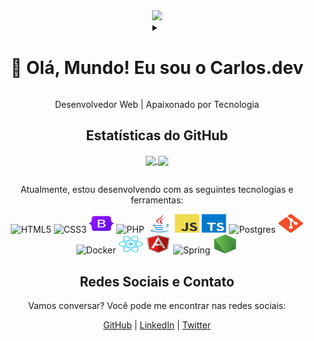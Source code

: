 <!-- Visitantes -->
<div align="center">
  <img src="https://komarev.com/ghpvc/?username=carloeira&style=for-the-badge">
</div>

<!-- Início da apresentação -->
<details align="center">
  <summary><h1>👋 Olá, Mundo! Eu sou o Carlos.dev</h1></summary>
  <p align="center">
    <img src="https://media.giphy.com/media/rhZr8u3cvxe0ksf1ej/giphy.gif" alt="Hello, World!" width="200">
  </p>
</details>

<div align="center">
  <p>Desenvolvedor Web | Apaixonado por Tecnologia</p>
</div>

<!-- Estatísticas do GitHub -->
<div align="center">
  <h2>Estatísticas do GitHub</h2>
  <a href="https://github.com/carloeira/github-readme-stats">
    <img height=200 align="center" src="https://github-readme-stats.vercel.app/api?username=carloeira&show_icons=true&theme=transparent" />
  </a>
  <a href="https://github.com/carloeira/convoychat">
    <img height=200 align="center" src="https://github-readme-stats.vercel.app/api/top-langs?username=carloeira&layout=compact&langs_count=8&card_width=320&theme=transparent" />
  </a>  
</div>

<!-- Tecnologias e Ferramentas -->
<div align="center">
  <h2></h2>
  <p>Atualmente, estou desenvolvendo com as seguintes tecnologias e ferramentas:</p>
  <p>
    <img src="https://devicons.railway.app/i/html5.svg" height="30" width="40" alt="HTML5">
    <img src="https://devicons.railway.app/i/css3.svg" height="30" width="40" alt="CSS3">
    <img src="https://raw.githubusercontent.com/devicons/devicon/master/icons/bootstrap/bootstrap-original.svg" height="30" width="40" alt="Bootstrap">
    <img src="https://devicons.railway.app/i/php.svg" height="30" width="40" alt="PHP">
    <img src="https://raw.githubusercontent.com/devicons/devicon/master/icons/java/java-original.svg" height="30" width="40" alt="Java">
    <img src="https://raw.githubusercontent.com/devicons/devicon/master/icons/javascript/javascript-original.svg" height="30" width="40" alt="JavaScript">
    <img src="https://raw.githubusercontent.com/devicons/devicon/master/icons/typescript/typescript-original.svg" height="30" width="40" alt="TypeScript">
    <img src="https://devicons.railway.app/i/postgresql.svg" height="30" width="40" alt="Postgres">
    <img src="https://raw.githubusercontent.com/devicons/devicon/master/icons/git/git-original.svg" height="30" width="40" alt="Git">
    <img src="https://devicons.railway.app/i/docker.svg" height="30" width="40" alt="Docker">
    <img src="https://raw.githubusercontent.com/devicons/devicon/master/icons/react/react-original.svg" height="30" width="40" alt="React">
    <img src="https://raw.githubusercontent.com/devicons/devicon/master/icons/angularjs/angularjs-original.svg" height="30" width="40" alt="Angular">
    <img src="https://devicons.railway.app/i/spring.svg" height="30" width="40" alt="Spring">
    <img src="https://raw.githubusercontent.com/devicons/devicon/master/icons/nodejs/nodejs-original.svg" height="30" width="40" alt="Node.js">
  </p>
</div>

<!-- Redes Sociais e Contato -->
<div align="center">
  <h2>Redes Sociais e Contato</h2>
  <p>Vamos conversar? Você pode me encontrar nas redes sociais:</p>
  <a href="https://github.com/carloeira">GitHub</a> |
  <a href="https://linkedin.com/in/carloeira">LinkedIn</a> |
  <a href="https://twitter.com/spasebeijos">Twitter</a>
</div>
